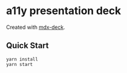 # a11y presentation deck

Created with [mdx-deck](https://github.com/jxnblk/mdx-deck).

## Quick Start

```
yarn install
yarn start
```
